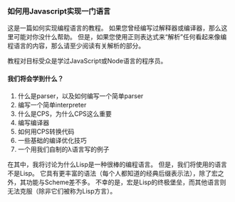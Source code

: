 
### 如何用Javascript实现一门语言

这是一篇如何实现编程语言的教程。 如果您曾经编写过解释器或编译器，那么这里可能对你没什么帮助。 但是，如果您使用正则表达式来“解析”任何看起来像编程语言的内容，那么请至少阅读有关解析的部分。

教程对目标受众是学过JavaScript或Node语言的程序员。

#### 我们将会学到什么？

 1. 什么是parser，以及如何编写一个简单parser
 2. 编写一个简单interpreter
 3. 什么是CPS，为什么CPS这么重要
 4. 编写编译器
 5. 如何用CPS转换代码
 6. 一些基础的编译优化技巧
 7. 一个用我们自制的λ语言写的例子

 在其中，我将讨论为什么Lisp是一种很棒的编程语言。 但是，我们将使用的语言不是Lisp。 它具有更丰富的语法（每个人都知道的经典后缀表示法），除了宏之外，其功能与Scheme差不多。 不幸的是，宏是Lisp的终极堡垒，而其他语言则无法克服（除非它们被称为Lisp方言）。